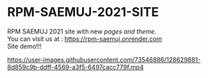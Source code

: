 # RPM-SAEMUJ-2021-SITE
RPM SAEMUJ 2021 site with new <em>pages and theme.</em><br>
You can visit us at : https://rpm-saemuj.onrender.com<br>
Site demo!!!

https://user-images.githubusercontent.com/73546886/128629881-8d859c9b-ddff-4569-a3f5-6497cacc779f.mp4 


